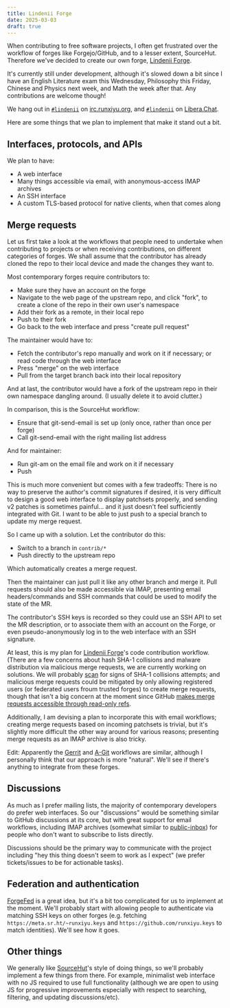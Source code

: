```yaml
---
title: Lindenii Forge
date: 2025-03-03
draft: true
---
```


When contributing to free software projects, I often get frustrated over the
workflow of forges like Forgejo/GitHub, and to a lesser extent, SourceHut.
Therefore we've decided to create our own forge,
[Lindenii Forge](https://lindenii.runxiyu.org/forge/).

It's currently still under development, although it's slowed down a bit since
I have an English Literature exam this Wednesday, Philosophy this Friday,
Chinese and Physics next week, and Math the week after that. Any contributions
are welcome though!

We hang out in [`#lindenii`](https://webirc.runxiyu.org/kiwiirc/#lindenii) on
[irc.runxiyu.org](https://irc.runxiyu.org), and
[`#lindenii`](https://web.libera.chat/#lindenii) on
[Libera.Chat](https://libera.chat).


Here are some things that we plan to implement that make it stand out a bit.

## Interfaces, protocols, and APIs

We plan to have:

* A web interface
* Many things accessible via email, with anonymous-access IMAP archives
* An SSH interface
* A custom TLS-based protocol for native clients, when that comes along

## Merge requests

Let us first take a look at the workflows that people need to undertake
when contributing to projects or when receiving contributions, on different
categories of forges. We shall assume that the contributor has already cloned
the repo to their local device and made the changes they want to.

Most contemporary forges require contributors to:

* Make sure they have an account on the forge
* Navigate to the web page of the upstream repo, and click "fork", to create a
  clone of the repo in their own user's namespace
* Add their fork as a remote, in their local repo
* Push to their fork
* Go back to the web interface and press "create pull request"

The maintainer would have to:

* Fetch the contributor's repo manually and work on it if necessary; or read
  code through the web interface
* Press "merge" on the web interface
* Pull from the target branch back into their local repository

And at last, the contributor would have a fork of the upstream repo in their
own namespace dangling around. (I usually delete it to avoid clutter.)

In comparison, this is the SourceHut workflow:

* Ensure that git-send-email is set up (only once, rather than once per forge)
* Call git-send-email with the right mailing list address

And for maintainer:

* Run git-am on the email file and work on it if necessary
* Push

This is much more convenient but comes with a few tradeoffs: There is no way to
preserve the author's commit signatures if desired, it is very difficult to
design a good web interface to display patchsets properly, and sending v2
patches is sometimes painful... and it just doesn't feel sufficiently
integrated with Git. I want to be able to just push to a special branch to
update my merge request.

So I came up with a solution. Let the contributor do this:

* Switch to a branch in `contrib/*`
* Push directly to the upstream repo

Which automatically creates a merge request.

Then the maintainer can just pull it like any other branch and merge it. Pull
requests should also be made accessible via IMAP, presenting email
headers/commands and SSH commands that could be used to modify the state of the
MR.

The contributor's SSH keys is recorded so they could use an SSH API to set the
MR description, or to associate them with an account on the Forge, or even
pseudo-anonymously log in to the web interface with an SSH signature.

At least, this is my plan for [Lindenii
Forge](https://lindenii.runxiyu.org/forge/)'s code contribution workflow.
(There are a few concerns about hash SHA-1 collisions and malware distribution
via malicious merge requests, we are currently working on solutions. We will
probably [scan](https://github.com/cr-marcstevens/sha1collisiondetection) for
signs of SHA-1 collisions attempts; and malicious merge requests could be
mitigated by only allowing registered users (or federated users froum trusted
forges) to create merge requests, though that isn't a big concern at the moment
since GitHub
[makes merge requests accessible through read-only refs](https://docs.github.com/en/pull-requests/collaborating-with-pull-requests/reviewing-changes-in-pull-requests/checking-out-pull-requests-locally).

Additionally, I am devising a plan to incorporate this with email workflows;
creating merge requests based on incoming patchsets is trivial, but it's
slightly more difficult the other way around for various reasons; presenting
merge requests as an IMAP archive is also tricky.

Edit: Apparently the
[Gerrit](https://gerrit-documentation.storage.googleapis.com/Documentation/3.11.1/user-upload.html)
and
[A-Git](https://forgejo.org/docs/latest/user/agit-support/)
workflows are similar, although I personally think that our approach is more
"natural". We'll see if there's anything to integrate from these forges.

## Discussions

As much as I prefer mailing lists, the majority of contemporary developers do
prefer web interfaces. So our "discussions" would be something similar to
GitHub discussions at its core, but with great support for email workflows,
including IMAP archives (somewhat similar to
[public-inbox](https://public-inbox.org)) for people who don't want to
subscribe to lists directly.

Discussions should be the primary way to communicate with the project including
"hey this thing doesn't seem to work as I expect" (we prefer tickets/issues to
be for actionable tasks).

## Federation and authentication

[ForgeFed](https://forgefed.org/) is a great idea, but it's a bit too
complicated for us to implement at the moment. We'll probably start with
allowing people to authenticate via matching SSH keys on other forges (e.g.
fetching `https://meta.sr.ht/~runxiyu.keys` and
`https://github.com/runxiyu.keys` to match identities). We'll see how it goes.

## Other things

We generally like [SourceHut](https://sourcehut.org/)'s style of doing things,
so we'll probably implement a few things from there. For example, minimalist
web interface with no JS required to use full functionality (although we are
open to using JS for progressive improvements especially with respect to
searching, filtering, and updating discussions/etc).
